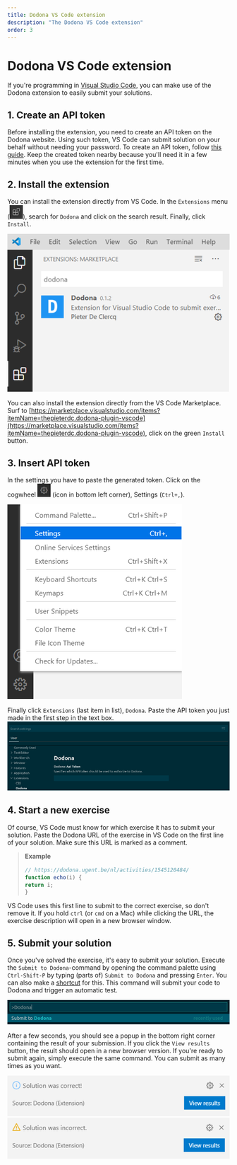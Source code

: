 ```yaml
---
title: Dodona VS Code extension
description: "The Dodona VS Code extension"
order: 3
---
```


# Dodona VS Code extension

If you're programming in [Visual Studio Code](https://code.visualstudio.com/), you can make use of the Dodona extension to easily submit your solutions.

## 1. Create an API token
Before installing the extension, you need to create an API token on the Dodona website. Using such token, VS Code can submit solution on your behalf without needing your password. To create an API token, follow [this guide](/en/guides/creating-an-api-token). Keep the created token nearby because you'll need it in a few minutes when you use the extension for the first time.

## 2. Install the extension

You can install the extension directly from VS Code. In the `Extensions` menu (<img src="./extensions-view-icon.png" alt="Extensions" width=30 />), search for `Dodona` and click on the search result. Finally, click `Install`.

![settings](./vs_code_dodona_marketplace.png)

You can also install the extension directly from the VS Code Marketplace. Surf to [https://marketplace.visualstudio.com/items?itemName=thepieterdc.dodona-plugin-vscode](https://marketplace.visualstudio.com/items?itemName=thepieterdc.dodona-plugin-vscode), click on the green `Install` button.

## 3. Insert API token

In the settings you have to paste the generated token. Click on the cogwheel <img src="./cogwheel.png" alt="cogwheel" width=30 /> (icon in bottom left corner), Settings (`Ctrl+,`).

![Settings](./vs_code_settings.png)

Finally click `Extensions` (last item in list), `Dodona`. Paste the API token you just made in the first step in the text box.
![API token](./api-token.png)

## 4. Start a new exercise

Of course, VS Code must know for which exercise it has to submit your solution. Paste the Dodona URL of the exercise in VS Code on the first line of your solution. Make sure this URL is marked as a comment.

> **Example**
>
> ```javascript
> // https://dodona.ugent.be/nl/activities/1545120484/
> function echo(i) {
> return i;
> }
> ```

VS Code uses this first line to submit to the correct exercise, so don't remove it. If you hold `ctrl` (or `cmd` on a Mac) while clicking the URL, the exercise description will open in a new browser window.

## 5. Submit your solution

Once you've solved the exercise, it's easy to submit your solution. Execute the `Submit to Dodona`-command by opening the command palette using `Ctrl-Shift-P` by typing (parts of) `Submit to Dodona` and pressing `Enter`. You can also make a [shortcut](https://code.visualstudio.com/docs/getstarted/keybindings#_keyboard-shortcuts-editor) for this. This command will submit your code to Dodona and trigger an automatic test.

![Submit](./submit.png)

After a few seconds, you should see a popup in the bottom right corner containing the result of your submission. If you click the `View results` button, the result should open in a new browser version. If you're ready to submit again, simply execute the same command. You can submit as many times as you want.

![correct solution](./vs_code_correct_view_results.png)
![incorrect solution](./vs_code_incorrect_view_results.png)

